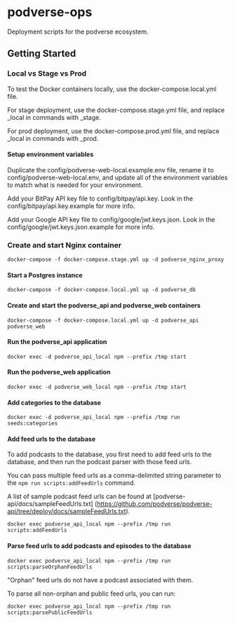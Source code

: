 # podverse-ops

Deployment scripts for the podverse ecosystem.

## Getting Started

### Local vs Stage vs Prod

To test the Docker containers locally, use the docker-compose.local.yml file.

For stage deployment, use the docker-compose.stage.yml file, and replace _local
in commands with _stage.

For prod deployment, use the docker-compose.prod.yml file, and replace _local
in commands with _prod.

#### Setup environment variables

Duplicate the config/podverse-web-local.example.env file, rename it to config/podverse-web-local.env, and update all of the environment variables to match what is needed for your environment.

Add your BitPay API key file to config/bitpay/api.key. Look in the config/bitpay/api.key.example for more info.

Add your Google API key file to config/google/jwt.keys.json. Look in the config/google/jwt.keys.json.example for more info.

### Create and start Nginx container

```
docker-compose -f docker-compose.stage.yml up -d podverse_nginx_proxy
```

#### Start a Postgres instance

```
docker-compose -f docker-compose.local.yml up -d podverse_db
```

#### Create and start the podverse_api and podverse_web containers

```
docker-compose -f docker-compose.local.yml up -d podverse_api podverse_web
```

#### Run the podverse_api application

```
docker exec -d podverse_api_local npm --prefix /tmp start
```

#### Run the podverse_web application

```
docker exec -d podverse_web_local npm --prefix /tmp start
```

#### Add categories to the database

```
docker exec -d podverse_api_local npm --prefix /tmp run seeds:categories
```

#### Add feed urls to the database

To add podcasts to the database, you first need to add feed urls to the
database, and then run the podcast parser with those feed urls.

You can pass multiple feed urls as a comma-delimited string parameter to the
`npm run scripts:addFeedUrls` command.

A list of sample podcast feed urls can be found at
[podverse-api/docs/sampleFeedUrls.txt]
(https://github.com/podverse/podverse-api/tree/deploy/docs/sampleFeedUrls.txt).

```
docker exec podverse_api_local npm --prefix /tmp run scripts:addFeedUrls
```

#### Parse feed urls to add podcasts and episodes to the database

```
docker exec podverse_api_local npm --prefix /tmp run scripts:parseOrphanFeedUrls
```

"Orphan" feed urls do not have a podcast associated with them.

To parse all non-orphan and public feed urls, you can run:

```
docker exec podverse_api_local npm --prefix /tmp run scripts:parsePublicFeedUrls
```
